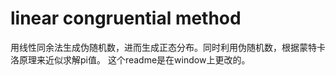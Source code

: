 # linear congruential method
用线性同余法生成伪随机数，进而生成正态分布。同时利用伪随机数，根据蒙特卡洛原理来近似求解pi值。
这个readme是在window上更改的。
